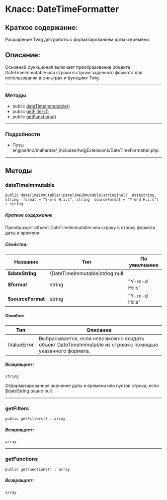 # Класс: DateTimeFormatter

## Краткое содержание:

Расширение Twig для работы с форматированием даты и времени.

## Описание:

Основной функционал включает преобразование объекта DateTimeImmutable
или строки в строки заданного формата для использования в фильтрах и функциях Twig.


---

### Методы

* public [dateTimeImmutable()](#method_dateTimeImmutable)
* public [getFilters()](#method_getFilters)
* public [getFunctions()](#method_getFunctions)

---

### Подробности

* Путь: engine/inc/maharder/_includes/twigExtensions/DateTimeFormatter.php

---

## Методы

<a id="method_dateTimeImmutable"></a>

### dateTimeImmutable

```
public dateTimeImmutable(\DateTimeImmutable|string|null  dateString, string  format = "Y-m-d H:i:s", string  sourceFormat = "Y-m-d H:i:s") : string
```

##### Краткое содержание

Преобразует объект DateTimeImmutable или строку в строку формата даты и времени.

##### Свойства:

| Название          | Тип                              | По умолчанию  |
|-------------------|----------------------------------|---------------|
| **$dateString**   | \DateTimeImmutable\|string\|null |               |
| **$format**       | string                           | "Y-m-d H:i:s" |
| **$sourceFormat** | string                           | "Y-m-d H:i:s" |

##### Ошибки:

| Тип         | Описание                                                                                                |
|-------------|---------------------------------------------------------------------------------------------------------|
| \ValueError | Выбрасывается, если невозможно создать объект DateTimeImmutable из строки с помощью указанного формата. |

##### Возвращает:

```
string
```

Отформатированное значение даты и времени или пустая строка, если $dateString равно null.

---

<a id="method_getFilters"></a>

### getFilters

```
public getFilters() : array
```

##### Возвращает:

```
array
```

---

<a id="method_getFunctions"></a>

### getFunctions

```
public getFunctions() : array
```

##### Возвращает:

```
array
```
